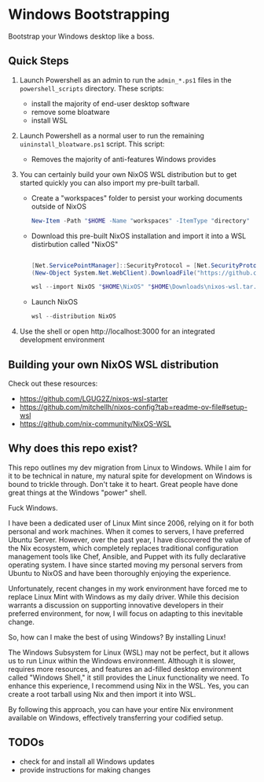 # Windows Bootstrapping

Bootstrap your Windows desktop like a boss.

## Quick Steps

1. Launch Powershell as an admin to run the `admin_*.ps1` files in the `powershell_scripts` directory. These scripts:

    - install the majority of end-user desktop software
    - remove some bloatware
    - install WSL

2. Launch Powershell as a normal user to run the remaining `uininstall_bloatware.ps1` script. This script:

    - Removes the majority of anti-features Windows provides

3. You can certainly build your own NixOS WSL distribution but to get started quickly you can also import my pre-built tarball.

    - Create a "workspaces" folder to persist your working documents outside of NixOS
    
      ```powershell
      New-Item -Path "$HOME -Name "workspaces" -ItemType "directory"
      ```

    - Download this pre-built NixOS installation and import it into a WSL distirbution called "NixOS"
    
      ```powershell
      
      [Net.ServicePointManager]::SecurityProtocol = [Net.SecurityProtocolType]::Tls12
      (New-Object System.Net.WebClient).DownloadFile("https://github.com/justmiles/bootstrapping-winblows/releases/download/v0.0.2/nixos-wsl.tar.gz", "$HOME\Downloads\nixos-wsl.tar.gz")
      
      wsl --import NixOS "$HOME\NixOS" "$HOME\Downloads\nixos-wsl.tar.gz" --version 2
      ```

    - Launch NixOS
    
      ```powershell
      wsl --distribution NixOS
      ```

4. Use the shell or open http://localhost:3000 for an integrated development environment

## Building your own NixOS WSL distribution

Check out these resources:

- https://github.com/LGUG2Z/nixos-wsl-starter
- https://github.com/mitchellh/nixos-config?tab=readme-ov-file#setup-wsl
- https://github.com/nix-community/NixOS-WSL

## Why does this repo exist?

This repo outlines my dev migration from Linux to Windows. While I aim for it to be technical in nature, my natural spite for development on Windows is bound to trickle through. Don't take it to heart. Great people have done great things at the Windows "power" shell.

Fuck Windows.

I have been a dedicated user of Linux Mint since 2006, relying on it for both personal and work machines. When it comes to servers, I have preferred Ubuntu Server. However, over the past year, I have discovered the value of the Nix ecosystem, which completely replaces traditional configuration management tools like Chef, Ansible, and Puppet with its fully declarative operating system. I have since started moving my personal servers from Ubuntu to NixOS and have been thoroughly enjoying the experience.

Unfortunately, recent changes in my work environment have forced me to replace Linux Mint with Windows as my daily driver. While this decision warrants a discussion on supporting innovative developers in their preferred environment, for now, I will focus on adapting to this inevitable change.

So, how can I make the best of using Windows? By installing Linux!

The Windows Subsystem for Linux (WSL) may not be perfect, but it allows us to run Linux within the Windows environment. Although it is slower, requires more resources, and features an ad-filled desktop environment called "Windows Shell," it still provides the Linux functionality we need. To enhance this experience, I recommend using Nix in the WSL. Yes, you can create a root tarball using Nix and then import it into WSL.

By following this approach, you can have your entire Nix environment available on Windows, effectively transferring your codified setup.

## TODOs

- check for and install all Windows updates
- provide instructions for making changes
